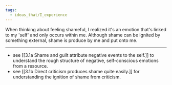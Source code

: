 ```yaml
---
tags:
  - ideas_that/I_experience
---
```

When thinking about feeling shameful, I realized it's an emotion that's linked to my 'self' and only occurs within me. Although shame can be ignited by something external, shame is produce by me and put onto me.

---

- see [[3.1a Shame and guilt attribute negative events to the self.]] to understand the rough structure of negative, self-conscious emotions from a resource.
- see [[3.1b Direct criticism produces shame quite easily.]] for understanding the ignition of shame from criticism.